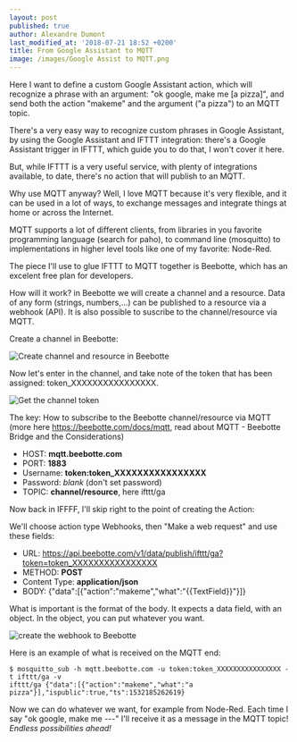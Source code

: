 ```yaml
---
layout: post
published: true
author: Alexandre Dumont
last_modified_at: '2018-07-21 18:52 +0200'
title: From Google Assistant to MQTT
image: /images/Google Assist to MQTT.png
---
```

Here I want to define a custom Google Assistant action, which will recognize a phrase with an argument: "ok google, make me [a pizza]", and send both the action "makeme" and the argument ("a pizza") to an MQTT topic.

There's a very easy way to recognize custom phrases in Google Assistant, by using the Google Assistant and IFTTT integration: there's a Google Assistant trigger in IFTTT, which guide you to do that, I won't cover it here.

But, while IFTTT is a very useful service, with plenty of integrations available, to date, there's no action that will publish to an MQTT.

Why use MQTT anyway? Well, I love MQTT because it's very flexible, and it can be used in a lot of ways, to exchange messages and integrate things at home or across the Internet.

MQTT supports a lot of different clients, from libraries in you favorite programming language (search for paho), to command line (mosquitto) to implementations in higher level tools like one of my favorite: Node-Red.

The piece I'll use to glue IFTTT to MQTT together is Beebotte, which has an excelent free plan for developers.

How will it work? in Beebotte we will create a channel and a resource. Data of any form (strings, numbers,...) can be published to a resource via a webhook (API). It is also possible to suscribe to the channel/resource via MQTT.

Create a channel in Beebotte:

![Create channel and resource in Beebotte]({{site.baseurl}}/images/1_beebotte_create_channel.png)

Now let's enter in the channel, and take note of the token that has been assigned: token_XXXXXXXXXXXXXXXX.

![Get the channel token]({{site.baseurl}}/images/2_token.png)

The key: How to subscribe to the Beebotte channel/resource via MQTT (more here https://beebotte.com/docs/mqtt, read about MQTT - Beebotte Bridge and the Considerations)

- HOST: **mqtt.beebotte.com**
- PORT: **1883**
- Username: **token:token_XXXXXXXXXXXXXXXX**
- Password: _blank_ (don't set password)
- TOPIC: **channel/resource**, here ifttt/ga


Now back in IFFFF, I'll skip right to the point of creating the Action:

We'll choose action type Webhooks, then "Make a web request" and use these fields:

- URL: https://api.beebotte.com/v1/data/publish/ifttt/ga?token=token_XXXXXXXXXXXXXXXX
- METHOD: **POST**
- Content Type: **application/json**
- BODY: {"data":[{"action":"makeme","what":"{{TextField}}"}]}

What is important is the format of the body. It expects a data field, with an object. In the object, you can put whatever you want.

![create the webhook to Beebotte]({{site.baseurl}}/images/3webhook.png)

Here is an example of what is received on the MQTT end:

```noformat
$ mosquitto_sub -h mqtt.beebotte.com -u token:token_XXXXXXXXXXXXXXXX -t ifttt/ga -v
ifttt/ga {"data":[{"action":"makeme","what":"a pizza"}],"ispublic":true,"ts":1532185262619}
```

Now we can do whatever we want, for example from Node-Red. Each time I say "ok google, make me ---" I'll receive it as a message in the MQTT topic! _Endless possibilities ahead!_
